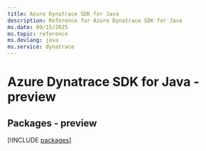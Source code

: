 ```yaml
---
title: Azure Dynatrace SDK for Java
description: Reference for Azure Dynatrace SDK for Java
ms.date: 09/15/2025
ms.topic: reference
ms.devlang: java
ms.service: dynatrace
---
```

# Azure Dynatrace SDK for Java - preview
## Packages - preview
[!INCLUDE [packages](dynatrace-index.md)]